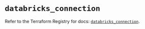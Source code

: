 # `databricks_connection`

Refer to the Terraform Registry for docs: [`databricks_connection`](https://registry.terraform.io/providers/databricks/databricks/1.62.0/docs/resources/connection).
